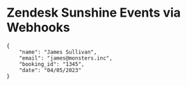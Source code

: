 # Zendesk Sunshine Events via Webhooks

```
{
    "name": "James Sullivan",
    "email": "james@monsters.inc",
    "booking_id": "1345",
    "date": "04/05/2023"
}
```
